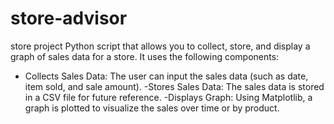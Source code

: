 # store-advisor
store project
Python script that allows you to collect, store, and display a graph of sales data for a store. It uses the following components:

  - Collects Sales Data: The user can input the sales data (such as date, item sold, and sale amount).
  -Stores Sales Data: The sales data is stored in a CSV file for future reference.
  -Displays Graph: Using Matplotlib, a graph is plotted to visualize the sales over time or by product.
